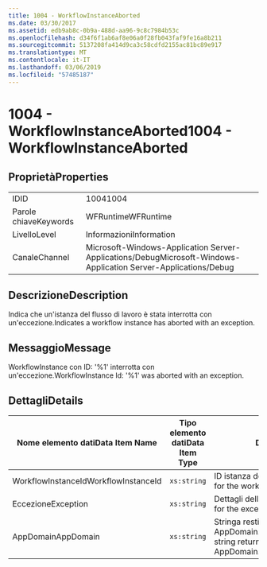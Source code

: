 ```yaml
---
title: 1004 - WorkflowInstanceAborted
ms.date: 03/30/2017
ms.assetid: edb9ab8c-0b9a-488d-aa96-9c8c7984b53c
ms.openlocfilehash: d34f6f1ab6af8e06a0f28fb043faf9fe16a8b211
ms.sourcegitcommit: 5137208fa414d9ca3c58cdfd2155ac81bc89e917
ms.translationtype: MT
ms.contentlocale: it-IT
ms.lasthandoff: 03/06/2019
ms.locfileid: "57485187"
---
```

# <a name="1004---workflowinstanceaborted"></a><span data-ttu-id="e2715-102">1004 - WorkflowInstanceAborted</span><span class="sxs-lookup"><span data-stu-id="e2715-102">1004 - WorkflowInstanceAborted</span></span>

## <a name="properties"></a><span data-ttu-id="e2715-103">Proprietà</span><span class="sxs-lookup"><span data-stu-id="e2715-103">Properties</span></span>

|||
|-|-|
|<span data-ttu-id="e2715-104">ID</span><span class="sxs-lookup"><span data-stu-id="e2715-104">ID</span></span>|<span data-ttu-id="e2715-105">1004</span><span class="sxs-lookup"><span data-stu-id="e2715-105">1004</span></span>|
|<span data-ttu-id="e2715-106">Parole chiave</span><span class="sxs-lookup"><span data-stu-id="e2715-106">Keywords</span></span>|<span data-ttu-id="e2715-107">WFRuntime</span><span class="sxs-lookup"><span data-stu-id="e2715-107">WFRuntime</span></span>|
|<span data-ttu-id="e2715-108">Livello</span><span class="sxs-lookup"><span data-stu-id="e2715-108">Level</span></span>|<span data-ttu-id="e2715-109">Informazioni</span><span class="sxs-lookup"><span data-stu-id="e2715-109">Information</span></span>|
|<span data-ttu-id="e2715-110">Canale</span><span class="sxs-lookup"><span data-stu-id="e2715-110">Channel</span></span>|<span data-ttu-id="e2715-111">Microsoft-Windows-Application Server-Applications/Debug</span><span class="sxs-lookup"><span data-stu-id="e2715-111">Microsoft-Windows-Application Server-Applications/Debug</span></span>|

## <a name="description"></a><span data-ttu-id="e2715-112">Descrizione</span><span class="sxs-lookup"><span data-stu-id="e2715-112">Description</span></span>

<span data-ttu-id="e2715-113">Indica che un'istanza del flusso di lavoro è stata interrotta con un'eccezione.</span><span class="sxs-lookup"><span data-stu-id="e2715-113">Indicates a workflow instance has aborted with an exception.</span></span>

## <a name="message"></a><span data-ttu-id="e2715-114">Messaggio</span><span class="sxs-lookup"><span data-stu-id="e2715-114">Message</span></span>

<span data-ttu-id="e2715-115">WorkflowInstance con ID: '%1' interrotta con un'eccezione.</span><span class="sxs-lookup"><span data-stu-id="e2715-115">WorkflowInstance Id: '%1' was aborted with an exception.</span></span>

## <a name="details"></a><span data-ttu-id="e2715-116">Dettagli</span><span class="sxs-lookup"><span data-stu-id="e2715-116">Details</span></span>

|<span data-ttu-id="e2715-117">Nome elemento dati</span><span class="sxs-lookup"><span data-stu-id="e2715-117">Data Item Name</span></span>|<span data-ttu-id="e2715-118">Tipo elemento dati</span><span class="sxs-lookup"><span data-stu-id="e2715-118">Data Item Type</span></span>|<span data-ttu-id="e2715-119">Descrizione</span><span class="sxs-lookup"><span data-stu-id="e2715-119">Description</span></span>|
|--------------------|--------------------|-----------------|
|<span data-ttu-id="e2715-120">WorkflowInstanceId</span><span class="sxs-lookup"><span data-stu-id="e2715-120">WorkflowInstanceId</span></span>|`xs:string`|<span data-ttu-id="e2715-121">ID istanza del flusso di lavoro.</span><span class="sxs-lookup"><span data-stu-id="e2715-121">The instance id for the workflow</span></span>|
|<span data-ttu-id="e2715-122">Eccezione</span><span class="sxs-lookup"><span data-stu-id="e2715-122">Exception</span></span>|`xs:string`|<span data-ttu-id="e2715-123">Dettagli dell'eccezione.</span><span class="sxs-lookup"><span data-stu-id="e2715-123">The exception details for the exception</span></span>|
|<span data-ttu-id="e2715-124">AppDomain</span><span class="sxs-lookup"><span data-stu-id="e2715-124">AppDomain</span></span>|`xs:string`|<span data-ttu-id="e2715-125">Stringa restituita da AppDomain.CurrentDomain.FriendlyName.</span><span class="sxs-lookup"><span data-stu-id="e2715-125">The string returned by AppDomain.CurrentDomain.FriendlyName.</span></span>|
